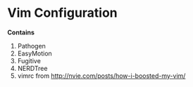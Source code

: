 Vim Configuration
====================

<strong>Contains</strong> <br>
1. Pathogen <br>
2. EasyMotion <br>
3. Fugitive <br>
4. NERDTree <br>
5. vimrc from http://nvie.com/posts/how-i-boosted-my-vim/ <br>
